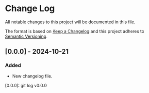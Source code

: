 # Change Log
All notable changes to this project will be documented in this file.

The format is based on [Keep a Changelog](http://keepachangelog.com/)
and this project adheres to [Semantic Versioning](http://semver.org/).

## [0.0.0] - 2024-10-21

### Added

- New changelog file.

[0.0.0]: git log v0.0.0
